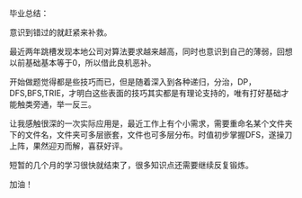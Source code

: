 毕业总结：

意识到错过的就赶紧来补救。

最近两年跳槽发现本地公司对算法要求越来越高，同时也意识到自己的薄弱，回想以前基础基本等于0，所以借此良机恶补。

开始做题觉得都是些技巧而已，但是随着深入到各种递归，分治，DP，DFS,BFS,TRIE，才明白这些表面的技巧其实都是有理论支持的，唯有打好基础才能触类旁通，举一反三。

让我感触很深的一次实际应用是，最近工作上有个小需求，需要重命名某个文件夹下的文件名，文件夹可多层嵌套，文件也可多层分布。时值初步掌握DFS，遂操刀上阵，果然迎刃而解，喜获好评。

短暂的几个月的学习很快就结束了，很多知识点还需要继续反复锻炼。

加油！